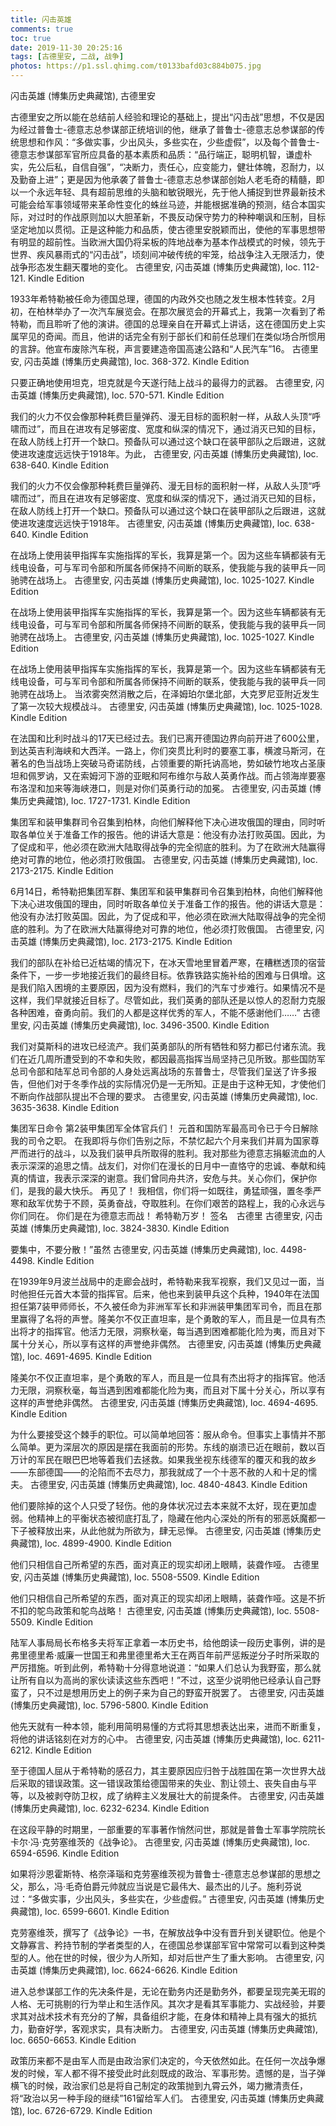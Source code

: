 ```yaml
---
title: 闪击英雄
comments: true
toc: true
date: 2019-11-30 20:25:16
tags: [古德里安, 二战, 战争]
photos: https://p1.ssl.qhimg.com/t0133bafd03c884b075.jpg
---
```


闪击英雄 (博集历史典藏馆), 古德里安

古德里安之所以能在总结前人经验和理论的基础上，提出“闪击战”思想，不仅是因为经过普鲁士-德意志总参谋部正统培训的他，继承了普鲁士-德意志总参谋部的传统思想和作风：“多做实事，少出风头，多些实在，少些虚假”，以及每个普鲁士-德意志参谋部军官所应具备的基本素质和品质：“品行端正，聪明机智，谦虚朴实，先公后私，自信自强”，“决断力，责任心，应变能力，健壮体魄，忍耐力，以及勤奋上进”；更是因为他承袭了普鲁士-德意志总参谋部创始人老毛奇的精髓，即以一个永远年轻、具有超前思维的头脑和敏锐眼光，先于他人捕捉到世界最新技术可能会给军事领域带来革命性变化的蛛丝马迹，并能根据准确的预测，结合本国实际，对过时的作战原则加以大胆革新，不畏反动保守势力的种种嘲讽和压制，目标坚定地加以贯彻。正是这种能力和品质，使古德里安脱颖而出，使他的军事思想带有明显的超前性。当欧洲大国仍将呆板的阵地战奉为基本作战模式的时候，领先于世界、疾风暴雨式的“闪击战”，顷刻间冲破传统的牢笼，给战争注入无限活力，使战争形态发生翻天覆地的变化。
古德里安, 闪击英雄 (博集历史典藏馆), loc. 112-121. Kindle Edition

<!-- more -->


1933年希特勒被任命为德国总理，德国的内政外交也随之发生根本性转变。2月初，在柏林举办了一次汽车展览会。在那次展览会的开幕式上，我第一次看到了希特勒，而且聆听了他的演讲。德国的总理亲自在开幕式上讲话，这在德国历史上实属罕见的奇闻。而且，他讲的话完全有别于部长们和前任总理们在类似场合所惯用的言辞。他宣布废除汽车税，声言要建造帝国高速公路和“人民汽车”16。
古德里安, 闪击英雄 (博集历史典藏馆), loc. 368-372. Kindle Edition


只要正确地使用坦克，坦克就是今天遂行陆上战斗的最得力的武器。
古德里安, 闪击英雄 (博集历史典藏馆), loc. 570-571. Kindle Edition


我们的火力不仅会像那种耗费巨量弹药、漫无目标的面积射一样，从敌人头顶“呼啸而过”，而且在进攻有足够密度、宽度和纵深的情况下，通过消灭已知的目标，在敌人防线上打开一个缺口。预备队可以通过这个缺口在装甲部队之后跟进，这就使进攻速度远远快于1918年。为此，
古德里安, 闪击英雄 (博集历史典藏馆), loc. 638-640. Kindle Edition


我们的火力不仅会像那种耗费巨量弹药、漫无目标的面积射一样，从敌人头顶“呼啸而过”，而且在进攻有足够密度、宽度和纵深的情况下，通过消灭已知的目标，在敌人防线上打开一个缺口。预备队可以通过这个缺口在装甲部队之后跟进，这就使进攻速度远远快于1918年。
古德里安, 闪击英雄 (博集历史典藏馆), loc. 638-640. Kindle Edition


在战场上使用装甲指挥车实施指挥的军长，我算是第一个。因为这些车辆都装有无线电设备，可与军司令部和所属各师保持不间断的联系，使我能与我的装甲兵一同驰骋在战场上。
古德里安, 闪击英雄 (博集历史典藏馆), loc. 1025-1027. Kindle Edition


在战场上使用装甲指挥车实施指挥的军长，我算是第一个。因为这些车辆都装有无线电设备，可与军司令部和所属各师保持不间断的联系，使我能与我的装甲兵一同驰骋在战场上。
古德里安, 闪击英雄 (博集历史典藏馆), loc. 1025-1027. Kindle Edition


在战场上使用装甲指挥车实施指挥的军长，我算是第一个。因为这些车辆都装有无线电设备，可与军司令部和所属各师保持不间断的联系，使我能与我的装甲兵一同驰骋在战场上。 当浓雾突然消散之后，在泽姆珀尔堡北部，大克罗尼亚附近发生了第一次较大规模战斗。
古德里安, 闪击英雄 (博集历史典藏馆), loc. 1025-1028. Kindle Edition


在法国和比利时战斗的17天已经过去。我们已离开德国边界向前开进了600公里，到达英吉利海峡和大西洋。一路上，你们突贯比利时的要塞工事，横渡马斯河，在著名的色当战场上突破马奇诺防线，占领重要的斯托讷高地，势如破竹地攻占圣康坦和佩罗讷，又在索姆河下游的亚眠和阿布维尔与敌人英勇作战。而占领海岸要塞布洛涅和加来等海峡港口，则是对你们英勇行动的加冕。
古德里安, 闪击英雄 (博集历史典藏馆), loc. 1727-1731. Kindle Edition


集团军和装甲集群司令召集到柏林，向他们解释他下决心进攻俄国的理由，同时听取各单位关于准备工作的报告。他的讲话大意是：他没有办法打败英国。因此，为了促成和平，他必须在欧洲大陆取得战争的完全彻底的胜利。为了在欧洲大陆赢得绝对可靠的地位，他必须打败俄国。
古德里安, 闪击英雄 (博集历史典藏馆), loc. 2173-2175. Kindle Edition


6月14日，希特勒把集团军群、集团军和装甲集群司令召集到柏林，向他们解释他下决心进攻俄国的理由，同时听取各单位关于准备工作的报告。他的讲话大意是：他没有办法打败英国。因此，为了促成和平，他必须在欧洲大陆取得战争的完全彻底的胜利。为了在欧洲大陆赢得绝对可靠的地位，他必须打败俄国。
古德里安, 闪击英雄 (博集历史典藏馆), loc. 2173-2175. Kindle Edition


我们的部队在补给已近枯竭的情况下，在冰天雪地里冒着严寒，在糟糕透顶的宿营条件下，一步一步地接近我们的最终目标。依靠铁路实施补给的困难与日俱增。这是我们陷入困境的主要原因，因为没有燃料，我们的汽车寸步难行。如果情况不是这样，我们早就接近目标了。尽管如此，我们英勇的部队还是以惊人的忍耐力克服各种困难，奋勇向前。我们的人都是这样优秀的军人，不能不感谢他们……”
古德里安, 闪击英雄 (博集历史典藏馆), loc. 3496-3500. Kindle Edition


我们对莫斯科的进攻已经流产。我们英勇部队的所有牺牲和努力都已付诸东流。我们在近几周所遭受到的不幸和失败，都因最高指挥当局坚持己见所致。那些国防军总司令部和陆军总司令部的人身处远离战场的东普鲁士，尽管我们呈送了许多报告，但他们对于冬季作战的实际情况仍是一无所知。正是由于这种无知，才使他们不断向作战部队提出不合理的要求。
古德里安, 闪击英雄 (博集历史典藏馆), loc. 3635-3638. Kindle Edition


集团军日命令 第2装甲集团军全体官兵们！ 元首和国防军最高司令已于今日解除我的司令之职。 在我即将与你们告别之际，不禁忆起六个月来我们并肩为国家尊严而进行的战斗，以及我们装甲兵所取得的胜利。我对那些为德意志捐躯流血的人表示深深的追思之情。战友们，对你们在漫长的日月中一直恪守的忠诚、奉献和纯真的情谊，我表示深深的谢意。我们曾同舟共济，安危与共。关心你们，保护你们，是我的最大快乐。 再见了！ 我相信，你们将一如既往，勇猛顽强，置冬季严寒和敌军优势于不顾，英勇奋战，夺取胜利。在你们艰苦的路程上，我的心永远与你们同在。 你们是在为德意志而战！ 希特勒万岁！ 签名　古德里
古德里安, 闪击英雄 (博集历史典藏馆), loc. 3824-3830. Kindle Edition


要集中，不要分散！”虽然
古德里安, 闪击英雄 (博集历史典藏馆), loc. 4498-4498. Kindle Edition


在1939年9月波兰战局中的走廊会战时，希特勒来我军视察，我们又见过一面，当时他担任元首大本营的指挥官。后来，他也来到装甲兵这个兵种，1940年在法国担任第7装甲师师长，不久被任命为非洲军军长和非洲装甲集团军司令，而且在那里赢得了名将的声誉。隆美尔不仅正直坦率，是个勇敢的军人，而且是一位具有杰出将才的指挥官。他活力无限，洞察秋毫，每当遇到困难都能化险为夷，而且对下属十分关心，所以享有这样的声誉绝非偶然。
古德里安, 闪击英雄 (博集历史典藏馆), loc. 4691-4695. Kindle Edition


隆美尔不仅正直坦率，是个勇敢的军人，而且是一位具有杰出将才的指挥官。他活力无限，洞察秋毫，每当遇到困难都能化险为夷，而且对下属十分关心，所以享有这样的声誉绝非偶然。
古德里安, 闪击英雄 (博集历史典藏馆), loc. 4694-4695. Kindle Edition


为什么要接受这个棘手的职位。可以简单地回答：服从命令。但事实上事情并不那么简单。更为深层次的原因是摆在我面前的形势。东线的崩溃已近在眼前，数以百万计的军民在眼巴巴地等着我们去拯救。如果我坐视东线德军的覆灭和我的故乡——东部德国——的沦陷而不去尽力，那我就成了一个十恶不赦的人和十足的懦夫。
古德里安, 闪击英雄 (博集历史典藏馆), loc. 4840-4843. Kindle Edition


他们要除掉的这个人只受了轻伤。他的身体状况过去本来就不太好，现在更加虚弱。他精神上的平衡状态被彻底打乱了，隐藏在他内心深处的所有的邪恶妖魔都一下子被释放出来，从此他就为所欲为，肆无忌惮。
古德里安, 闪击英雄 (博集历史典藏馆), loc. 4899-4900. Kindle Edition


他们只相信自己所希望的东西，面对真正的现实却闭上眼睛，装聋作哑。
古德里安, 闪击英雄 (博集历史典藏馆), loc. 5508-5509. Kindle Edition


他们只相信自己所希望的东西，面对真正的现实却闭上眼睛，装聋作哑。这是不折不扣的鸵鸟政策和鸵鸟战略！
古德里安, 闪击英雄 (博集历史典藏馆), loc. 5508-5509. Kindle Edition


陆军人事局局长布格多夫将军正拿着一本历史书，给他朗读一段历史事例，讲的是弗里德里希·威廉一世国王和弗里德里希大王在两百年前严惩叛逆分子时所采取的严厉措施。听到此例，希特勒十分得意地说道：“如果人们总认为我野蛮，那么就让所有自以为高尚的家伙读读这些东西吧！”不过，这至少说明他已经承认自己野蛮了，只不过是想用历史上的例子来为自己的野蛮开脱罢了。
古德里安, 闪击英雄 (博集历史典藏馆), loc. 5796-5800. Kindle Edition


他先天就有一种本领，能利用简明易懂的方式将其思想表达出来，进而不断重复，将他的讲话铭刻在对方的心中。
古德里安, 闪击英雄 (博集历史典藏馆), loc. 6211-6212. Kindle Edition


至于德国人屈从于希特勒的感召力，其主要原因应归咎于战胜国在第一次世界大战后采取的错误政策。这一错误政策给德国带来的失业、割让领土、丧失自由与平等，以及被剥夺防卫权，成了纳粹主义发展壮大的前提条件。
古德里安, 闪击英雄 (博集历史典藏馆), loc. 6232-6234. Kindle Edition


在这段平静的时期里，一部重要的军事著作悄然问世，那就是普鲁士军事学院院长卡尔·冯·克劳塞维茨的《战争论》。
古德里安, 闪击英雄 (博集历史典藏馆), loc. 6594-6596. Kindle Edition


如果将沙恩霍斯特、格奈泽瑙和克劳塞维茨视为普鲁士-德意志总参谋部的思想之父，那么，冯·毛奇伯爵元帅就应当说是它最伟大、最杰出的儿子。施利芬说过：“多做实事，少出风头，多些实在，少些虚假。”
古德里安, 闪击英雄 (博集历史典藏馆), loc. 6599-6601. Kindle Edition


克劳塞维茨，撰写了《战争论》一书，在解放战争中没有晋升到关键职位。他是个文静寡言、矜持节制的学者类型的人，在德国总参谋部军官中常常可以看到这种类型的人。他在世的时候，很少为人所知，却对后世产生了重大影响。
古德里安, 闪击英雄 (博集历史典藏馆), loc. 6624-6626. Kindle Edition


进入总参谋部工作的先决条件是，无论在勤务内还是勤务外，都要呈现完美无瑕的人格、无可挑剔的行为举止和生活作风。其次才是看其军事能力、实战经验，并要求其对战术技术有充分的了解，具备组织才能，在身体和精神上具有强大的抵抗力，勤奋好学，客观求实，具有决断力。
古德里安, 闪击英雄 (博集历史典藏馆), loc. 6650-6653. Kindle Edition

政策历来都不是由军人而是由政治家们决定的，今天依然如此。在任何一次战争爆发的时候，军人都不得不接受此时此刻既成的政治、军事形势。遗憾的是，当子弹横飞的时候，政治家们总是将自己制定的政策抛到九霄云外，竭力撇清责任，将“政治以另一种手段的继续”161留给军人们。
古德里安, 闪击英雄 (博集历史典藏馆), loc. 6726-6729. Kindle Edition